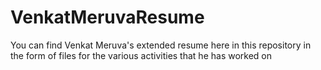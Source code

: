 # VenkatMeruvaResume
You can find Venkat Meruva's extended resume here in this repository in the form of files for the various activities that he has worked on
